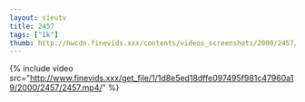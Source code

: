 ```yaml
--- 
layout: sieutv
title: 2457
tags: ["1k"]
thumb: http://hwcdn.finevids.xxx/contents/videos_screenshots/2000/2457/preview.mp4.jpg
---
```

{% include video src="http://www.finevids.xxx/get_file/1/1d8e5ed18dffe097495f981c47960a19/2000/2457/2457.mp4/" %} 
